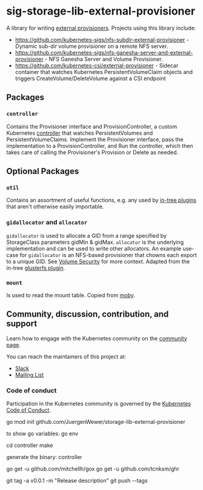# sig-storage-lib-external-provisioner

A library for writing [external provisioners](https://kubernetes.io/docs/concepts/storage/storage-classes/#provisioner). Projects using this library include:
- https://github.com/kubernetes-sigs/nfs-subdir-external-provisioner - Dynamic sub-dir volume provisioner on a remote NFS server.
- https://github.com/kubernetes-sigs/nfs-ganesha-server-and-external-provisioner - NFS Ganesha Server and Volume Provisioner.
- https://github.com/kubernetes-csi/external-provisioner - Sidecar container that watches Kubernetes PersistentVolumeClaim objects and triggers CreateVolume/DeleteVolume against a CSI endpoint

## Packages
### `controller`
Contains the Provisioner interface and ProvisionController, a custom Kubernetes [controller](https://github.com/kubernetes/community/blob/master/contributors/devel/sig-api-machinery/controllers.md) that watches PersistentVolumes and PersistentVolumeClaims. Implement the Provisioner interface, pass the implementation to a ProvisionController, and Run the controller, which then takes care of calling the Provisioner's Provision or Delete as needed.

## Optional Packages
### `util`
Contains an assortment of useful functions, e.g. any used by [in-tree plugins](https://github.com/kubernetes/kubernetes/tree/master/pkg/volume) that aren't otherwise easily importable.

### `gidallocator` and `allocator`
`gidallocator` is used to allocate a GID from a range specified by StorageClass parameters gidMin & gidMax. `allocator` is the underlying implementation and can be used to write other allocators. An example use-case for `gidallocator` is an NFS-based provisioner that chowns each export to a unique GID. See [Volume Security](https://docs.openshift.com/container-platform/3.11/install_config/persistent_storage/pod_security_context.html#supplemental-groups/) for more context. Adapted from the in-tree [glusterfs plugin](https://github.com/kubernetes/kubernetes/blob/master/pkg/volume/glusterfs).

### `mount`
Is used to read the mount table. Copied from [moby](https://github.com/moby/moby/tree/17.05.x/pkg/mount).

## Community, discussion, contribution, and support

Learn how to engage with the Kubernetes community on the [community page](http://kubernetes.io/community/).

You can reach the maintainers of this project at:

- [Slack](http://slack.k8s.io/)
- [Mailing List](https://groups.google.com/forum/#!forum/kubernetes-dev)

### Code of conduct

Participation in the Kubernetes community is governed by the [Kubernetes Code of Conduct](code-of-conduct.md).

[owners]: https://git.k8s.io/community/contributors/guide/owners.md
[Creative Commons 4.0]: https://git.k8s.io/website/LICENSE


go mod init github.com/JuergenWewer/storage-lib-external-provisioner

to show go variables:
go env

cd controller
make

generate the binary: controller

go get -u github.com/mitchellh/gox
go get -u github.com/tcnksm/ghr

git tag -a v0.0.1 -m "Release description"
git push --tags
